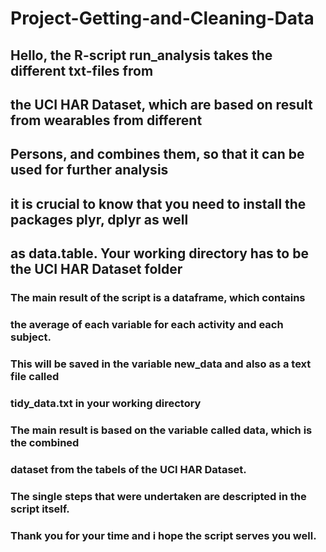 # Project-Getting-and-Cleaning-Data

## Hello, the R-script run_analysis takes the different txt-files from
## the UCI HAR Dataset, which are based on result from wearables from different
## Persons, and combines them, so that it can be used for further analysis

## it is crucial to know that you need to install the packages plyr, dplyr as well
## as data.table. Your working directory has to be the UCI HAR Dataset folder

### The main result of the script is a dataframe, which contains
### the average of each variable for each activity and each subject. 
### This will be saved in the variable new_data and also as a text file called
### tidy_data.txt in your working directory

### The main result is based on the variable called data, which is the combined
### dataset from the tabels of the UCI HAR Dataset.

### The single steps that were undertaken are descripted in the script itself.
### Thank you for your time and i hope the script serves you well.


